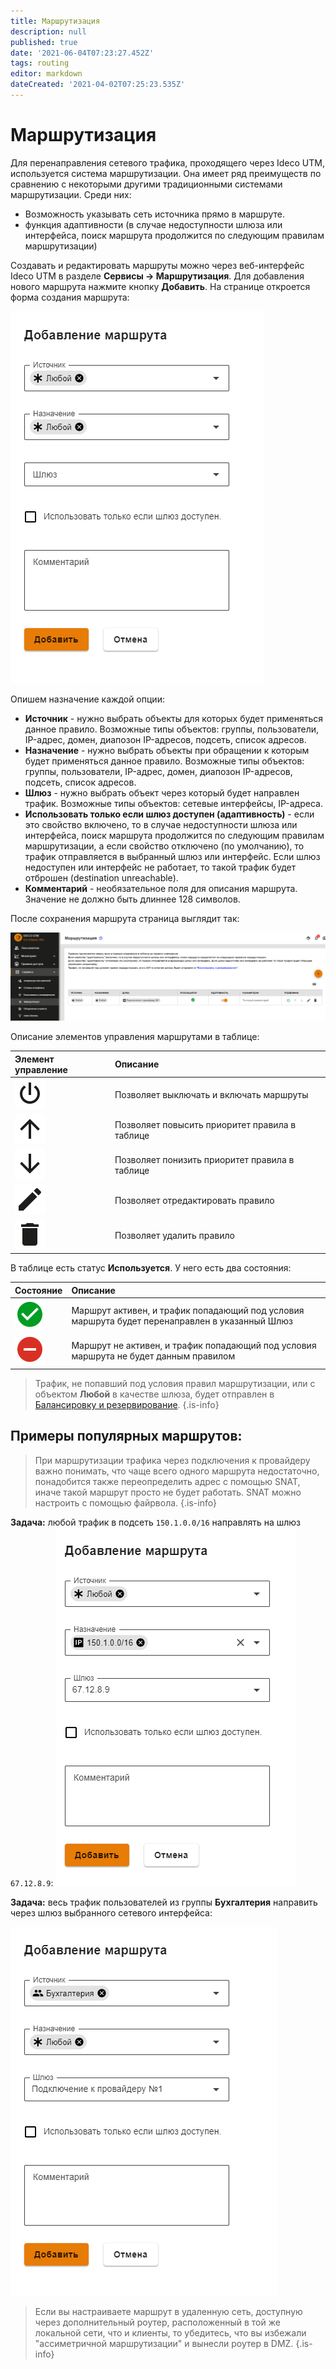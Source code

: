 ```yaml
---
title: Маршрутизация
description: null
published: true
date: '2021-06-04T07:23:27.452Z'
tags: routing
editor: markdown
dateCreated: '2021-04-02T07:25:23.535Z'
---
```


# Маршрутизация

Для перенаправления сетевого трафика, проходящего через Ideco UTM, используется система маршрутизации. Она имеет ряд преимуществ по сравнению с некоторыми другими традиционными системами маршрутизации. Среди них:

* Возможность указывать сеть источника прямо в маршруте.
* функция адаптивности \(в случае недоступности шлюза или интерфейса, поиск маршрута продолжится по следующим правилам маршрутизации\)

Создавать и редактировать маршруты можно через веб-интерфейс Ideco UTM в разделе **Сервисы -&gt; Маршрутизация**. Для добавления нового маршрута нажмите кнопку **Добавить**. На странице откроется форма создания маршрута:

![route\_form.png](../.gitbook/assets/route_form.png)

Опишем назначение каждой опции:

* **Источник** - нужно выбрать объекты для которых будет применяться данное правило. Возможные типы объектов: группы, пользователи, IP-адрес, домен, диапозон IP-адресов, подсеть, список адресов.
* **Назначение** - нужно выбрать объекты при обращении к которым будет применяться данное правило. Возможные типы объектов: группы, пользователи, IP-адрес, домен, диапозон IP-адресов, подсеть, список адресов.
* **Шлюз** - нужно выбрать объект через который будет направлен трафик. Возможные типы объектов: сетевые интерфейсы, IP-адреса.
* **Использовать только если шлюз доступен \(адаптивность\)** - если это свойство включено, то в случае недоступности шлюза или интерфейса, поиск маршрута продолжится по следующим правилам маршрутизации, а если свойство отключено \(по умолчанию\), то трафик отправляется в выбранный шлюз или интерфейс. Если шлюз недоступен или интерфейс не работает, то такой трафик будет отброшен \(destination unreachable\).
* **Комментарий** - необязательное поля для описания маршрута. Значение не должно быть длиннее 128 символов.

После сохранения маршрута страница выглядит так:

![route\_table.png](../.gitbook/assets/route_table.png)

Описание элементов управления маршрутами в таблице:

| Элемент управление | Описание |
| :--- | :--- |
| ![mdipowerstandby.svg](../.gitbook/assets/mdipowerstandby.svg) | Позволяет выключать и включать маршруты |
| ![mdiarrowup.svg](../.gitbook/assets/mdiarrowup.svg) | Позволяет повысить приоритет правила в таблице |
| ![mdiarrowdown.svg](../.gitbook/assets/mdiarrowdown.svg) | Позволяет понизить приоритет правила в таблице |
| ![mdipencil.svg](../.gitbook/assets/mdipencil.svg) | Позволяет отредактировать правило |
| ![mdidelete.svg](../.gitbook/assets/mdidelete.svg) | Позволяет удалить правило |

В таблице есть статус **Используется**. У него есть два состояния:

| Состояние | Описание |
| :--- | :--- |
| ![mdicheckboxmarkedcircle.svg](../.gitbook/assets/mdicheckboxmarkedcircle.svg) | Маршрут активен, и трафик попадающий под условия маршрута будет перенаправлен в указанный Шлюз |
| ![frame.svg](../.gitbook/assets/frame.svg) | Маршрут не активен, и трафик попадающий под условия маршрута не будет данным правилом |

> Трафик, не попавший под условия правил маршрутизации, или с объектом **Любой** в качестве шлюза, будет отправлен в [Балансировку и резервирование](https://github.com/ideco-team/docsUTM/tree/c6fdc8e9437797db7478b8404ef059e57173d3af/Настройка/Подключение-к-провайдеру/Одновременное-подключение-к-нескольким-провайдерам/README.md). {.is-info}

## Примеры популярных маршрутов:

> При маршрутизации трафика через подключения к провайдеру важно понимать, что чаще всего одного маршрута недостаточно, понадобится также переопределить адрес с помощью SNAT, иначе такой маршрут просто не будет работать. SNAT можно настроить с помощью файрвола. {.is-info}

**Задача:** любой трафик в подсеть `150.1.0.0/16` направлять на шлюз `67.12.8.9`: ![route\_123.png](../.gitbook/assets/route_123%20%281%29.png)

**Задача:** весь трафик пользователей из группы **Бухгалтерия** направить через шлюз выбранного сетевого интерфейса:

![route\_12345.png](../.gitbook/assets/route_12345.png)

> Если вы настраиваете маршрут в удаленную сеть, доступную через дополнительный роутер, расположенный в той же локальной сети, что и клиенты, то убедитесь, что вы избежали "ассиметричной маршрутизации" и вынесли роутер в DMZ. {.is-info}

